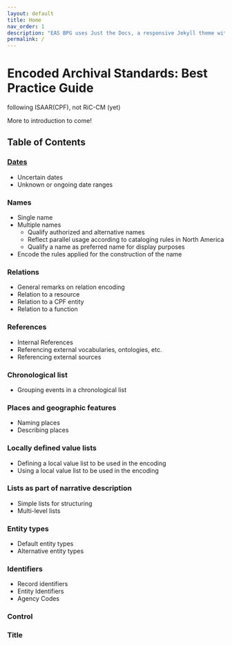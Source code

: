 ```yaml
---
layout: default
title: Home
nav_order: 1
description: "EAS BPG uses Just the Docs, a responsive Jekyll theme with built-in search that is easily customizable and hosted on GitHub Pages."
permalink: /
---
```


# Encoded Archival Standards: Best Practice Guide

following ISAAR(CPF), not RiC-CM (yet)

More to introduction to come!

## Table of Contents

### [Dates](/dates.md)
- Uncertain dates
- Unknown or ongoing date ranges

### Names
- Single name
- Multiple names
  - Qualify authorized and alternative names
  - Reflect parallel usage according to cataloging rules in North America
  - Qualify a name as preferred name for display purposes
- Encode the rules applied for the construction of the name

### Relations
- General remarks on relation encoding
- Relation to a resource
- Relation to a CPF entity
- Relation to a function

### References
- Internal References
- Referencing external vocabularies, ontologies, etc.
- Referencing external sources

### Chronological list
- Grouping events in a chronological list

### Places and geographic features
- Naming places
- Describing places

### Locally defined value lists
- Defining a local value list to be used in the encoding
- Using a local value list to be used in the encoding

### Lists as part of narrative description
- Simple lists for structuring
- Multi-level lists

### Entity types
- Default entity types
- Alternative entity types

### Identifiers
- Record identifiers
- Entity Identifiers
- Agency Codes

### Control

### Title
